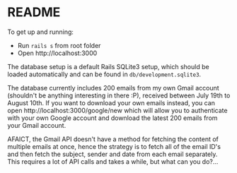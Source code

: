 # README

To get up and running:

* Run `rails s` from root folder
* Open http://localhost:3000 

The database setup is a default Rails SQLite3 setup, which should be loaded automatically and can be found in `db/development.sqlite3`.

The database currently includes 200 emails from my own Gmail account (shouldn't be anything interesting in there :P), received between July 19th to August 10th. If you want to download your own emails instead, you can open http://localhost:3000/google/new which will allow you to authenticate with your own Google account and download the latest 200 emails from your Gmail account.

AFAICT, the Gmail API doesn't have a method for fetching the content of multiple emails at once, hence the strategy is to fetch all of the email ID's and then fetch the subject, sender and date from each email separately. This requires a lot of API calls and takes a while, but what can you do?...
